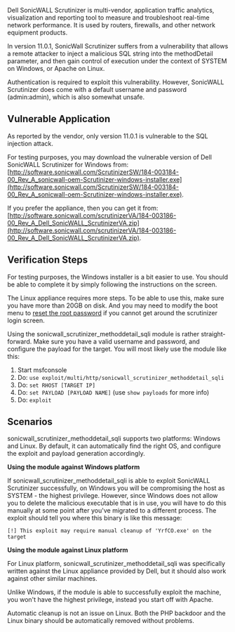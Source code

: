 Dell SonicWALL Scrutinizer is multi-vendor, application traffic analytics, visualization and
reporting tool to measure and troubleshoot real-time network performance. It is used by routers,
firewalls, and other network equipment products.

In version 11.0.1, SonicWall Scrutinizer suffers from a vulnerability that allows a remote
attacker to inject a malicious SQL string into the methodDetail parameter, and then gain
control of execution under the context of SYSTEM on Windows, or Apache on Linux.

Authentication is required to exploit this vulnerability. However, SonicWALL Scrutinizer does
come with a default username and password (admin:admin), which is also somewhat unsafe.

## Vulnerable Application

As reported by the vendor, only version 11.0.1 is vulnerable to the SQL injection attack.

For testing purposes, you may download the vulnerable version of Dell SonicWALL Scrutinizer for Windows from:
[http://software.sonicwall.com/ScrutinizerSW/184-003184-00_Rev_A_sonicwall-oem-Scrutinizer-windows-installer.exe](http://software.sonicwall.com/ScrutinizerSW/184-003184-00_Rev_A_sonicwall-oem-Scrutinizer-windows-installer.exe).

If you prefer the appliance, then you can get it from: [http://software.sonicwall.com/scrutinizerVA/184-003186-00_Rev_A_Dell_SonicWALL_ScrutinizerVA.zip](http://software.sonicwall.com/scrutinizerVA/184-003186-00_Rev_A_Dell_SonicWALL_ScrutinizerVA.zip).

## Verification Steps

For testing purposes, the Windows installer is a bit easier to use. You should be able to complete
it by simply following the instructions on the screen.

The Linux appliance requires more steps. To be able to use this, make sure you have more than 20GB
on disk. And you may need to modify the boot menu to [reset the root password](https://wiki.centos.org/TipsAndTricks/ResetRootPassword) if you cannot get around the scrutinizer login screen.

Using the sonicwall_scrutinizer_methoddetail_sqli module is rather straight-forward. Make sure
you have a valid username and password, and configure the payload for the target. You will most
likely use the module like this:

1. Start msfconsole
2. Do: ```use exploit/multi/http/sonicwall_scrutinizer_methoddetail_sqli ```
3. Do: ```set RHOST [TARGET IP]```
5. Do: ```set PAYLOAD [PAYLOAD NAME]``` (use ```show payloads``` for more info)
6. Do: ```exploit```

## Scenarios

sonicwall_scrutinizer_methoddetail_sqli supports two platforms: Windows and Linux. By default,
it can automatically find the right OS, and configure the exploit and payload generation
accordingly.

**Using the module against Windows platform**

If sonicwall_scrutinizer_methoddetail_sqli is able to exploit SonicWALL Scrutinizer successfully,
on Windows you will be compromising the host as SYSTEM - the highest privilege. However, since
Windows does not allow you to delete the malicious executable that is in use, you will have to
do this manually at some point after you've migrated to a different process. The exploit should
tell you where this binary is like this message:

```
[!] This exploit may require manual cleanup of 'YrfCO.exe' on the target
```

**Using the module against Linux platform**

For Linux platform, sonicwall_scrutinizer_methoddetail_sqli was specifically written against
the Linux appliance provided by Dell, but it should also work against other similar machines.

Unlike Windows, if the module is able to successfully exploit the machine, you won't have the
highest privilege, instead you start off with Apache.

Automatic cleanup is not an issue on Linux. Both the PHP backdoor and the Linux binary
should be automatically removed without problems.

